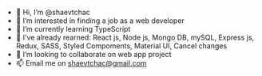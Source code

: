 - 👋 Hi, I’m @shaevtchac
- 👀 I’m interested in finding a job as a web developer
- 🌱 I’m currently learning TypeScript
- 🦕 I've already rearned: React js, Node js, Mongo DB, mySQL, Express js, Redux, SASS, Styled Compoments, Material UI,  Cancel changes
- 💞️ I’m looking to collaborate on web app project
- 📫 Email me on shaevtchac@gmail.com


